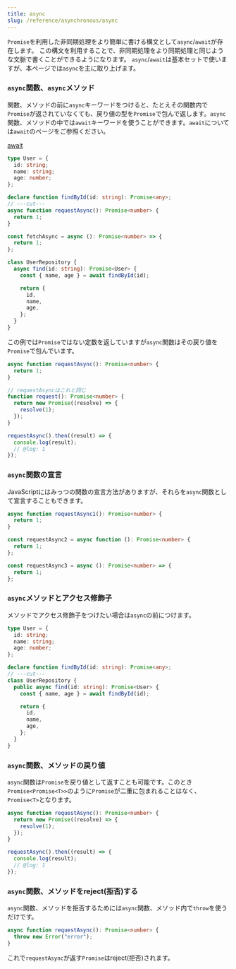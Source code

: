 ```yaml
---
title: async
slug: /reference/asynchronous/async
---
```


`Promise`を利用した非同期処理をより簡単に書ける構文として`async`/`await`が存在します。
この構文を利用することで、非同期処理をより同期処理と同じような文脈で書くことができるようになります。
`async`/`await`は基本セットで使いますが、本ページでは`async`を主に取り上げます。

### `async`関数、`async`メソッド

関数、メソッドの前に`async`キーワードをつけると、たとえその関数内で`Promise`が返されていなくても、戻り値の型を`Promise`で包んで返します。`async`関数、メソッドの中では`await`キーワードを使うことができます。`await`については`await`のページをご参照ください。

[await](./await.md)

```ts twoslash
type User = {
  id: string;
  name: string;
  age: number;
};

declare function findById(id: string): Promise<any>;
// ---cut---
async function requestAsync(): Promise<number> {
  return 1;
}

const fetchAsync = async (): Promise<number> => {
  return 1;
};

class UserRepository {
  async find(id: string): Promise<User> {
    const { name, age } = await findById(id);

    return {
      id,
      name,
      age,
    };
  }
}
```

この例では`Promise`ではない定数を返していますが`async`関数はその戻り値を`Promise`で包んでいます。

```ts twoslash
async function requestAsync(): Promise<number> {
  return 1;
}

// requestAsyncはこれと同じ
function request(): Promise<number> {
  return new Promise((resolve) => {
    resolve(1);
  });
}

requestAsync().then((result) => {
  console.log(result);
  // @log: 1
});
```

### `async`関数の宣言

JavaScriptにはみっつの関数の宣言方法がありますが、それらを`async`関数として宣言することもできます。

```ts twoslash
async function requestAsync1(): Promise<number> {
  return 1;
}

const requestAsync2 = async function (): Promise<number> {
  return 1;
};

const requestAsync3 = async (): Promise<number> => {
  return 1;
};
```

### `async`メソッドとアクセス修飾子

メソッドでアクセス修飾子をつけたい場合は`async`の前につけます。

```ts twoslash
type User = {
  id: string;
  name: string;
  age: number;
};

declare function findById(id: string): Promise<any>;
// ---cut---
class UserRepository {
  public async find(id: string): Promise<User> {
    const { name, age } = await findById(id);

    return {
      id,
      name,
      age,
    };
  }
}
```

### `async`関数、メソッドの戻り値

`async`関数は`Promise`を戻り値として返すことも可能です。このとき`Promise<Promise<T>>`のように`Promise`が二重に包まれることはなく、`Promise<T>`となります。

```ts twoslash
async function requestAsync(): Promise<number> {
  return new Promise((resolve) => {
    resolve(1);
  });
}

requestAsync().then((result) => {
  console.log(result);
  // @log: 1
});
```

### `async`関数、メソッドをreject(拒否)する

`async`関数、メソッドを拒否するためには`async`関数、メソッド内で`throw`を使うだけです。

```ts twoslash
async function requestAsync(): Promise<number> {
  throw new Error("error");
}
```

これで`requestAsync`が返す`Promise`はreject(拒否)されます。
